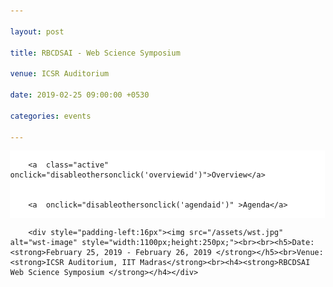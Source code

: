 ```yaml
---

layout: post

title: RBCDSAI - Web Science Symposium

venue: ICSR Auditorium

date: 2019-02-25 09:00:00 +0530

categories: events

---
```




<html>

<head>

<meta name="viewport" content="width=device-width, initial-scale=1">

<style>

body {

  margin: 0;

  font-family: "Times New Roman", Times, serif;

}



.topnav {

  overflow: hidden;

  background-color: #ffffff;

}



.topnav a {

  float: left;

  color: #c0c0c0;

  text-align: center;

  padding: 7px 8px;

  text-decoration: none;

  font-size: 18px;

  

}



.topnav a:hover {

  background-color: #ffffff;

  color: red;

}



.topnav a.active {

  background-color: #ffffff;

  color: red;

}

</style>

 <script>


        function makeitactiveonload() {


             document.getElementById('dynamiccontent').innerHTML = '<div style="padding-left:16px"><img src="/assets/wst.jpg" alt="wst-image" style="width:1100px;height:250px;"><br><br>h5>Date: <strong>February 25, 2019 - February 26, 2019 </strong></h5><br>Venue: <strong>ICSR Auditorium, IIT Madras</strong><br><h4><strong>RBCDSAI Web Science Symposium </strong></h4></div>'


        }


        function disableothersonclick(elementtoactive) {


            if(elementtoactive == 'overviewid')


            {


                document.getElementById('dynamiccontent').innerHTML = '<div style="padding-left:16px"><img src="/assets/wst.jpg" alt="wst-image" style="width:1100px;height:250px;"><br><br><h5>Date: <strong>February 25, 2019 - February 26, 2019 </strong></h5><br>Venue: <strong>ICSR Auditorium, IIT Madras</strong><br><h4><strong>RBCDSAI Web Science Symposium </strong></h4></div>'


            }


            else 


            {


                document.getElementById('dynamiccontent').innerHTML = '<br><br><p align="left">Broad agenda as below. Further more details will be updated </p><h5 align="center"><strong>Day 1: 25th February,2019 (Monday)</strong> </h5><table align="center"><tr><td>09:15 AM - 09:30 AM &nbsp;&nbsp;&nbsp;&nbsp;&nbsp;&nbsp;</td><td>Inauguration</td></tr><tr><td>09:30 AM - 10:30 AM &nbsp;&nbsp;&nbsp;&nbsp;&nbsp;&nbsp;</td><ul style="list-style-type:none;"> <td>Keynote Address&nbsp;&nbsp;&nbsp;&nbsp;&nbsp;&nbsp;<li><a href="https://wendy.ecs.soton.ac.uk/">Prof. Dame Wendy Hall</a></li></ul></td></tr> <tr><td>10:30 AM - 11:00 AM&nbsp;&nbsp;&nbsp;&nbsp;&nbsp;&nbsp;</td><td>	Invited Talk 1<br><li><a href="https://www.iiitb.ac.in/faculty_page.php?name=srinathsrinivasa">Prof. Srinath Srinivasa</a></li></td></tr><tr><td>11:00 AM - 11:30 AM &nbsp;&nbsp;&nbsp;&nbsp;&nbsp;&nbsp;</td><td>Tea Break</td></tr><tr><td>11:30 AM - 12:00 PM &nbsp;&nbsp;&nbsp;&nbsp;&nbsp;&nbsp;</td><td>Invited Talk 2<br><li><a href="https://www.cse.iitm.ac.in/~miteshk/">Mitesh M. Khapra</a></li></td></tr><tr><td>12:00 PM - 12:30 PM &nbsp;&nbsp;&nbsp;&nbsp;&nbsp;&nbsp;</td><td>Invited Talk 3<br><li><a href="https://researcher.watson.ibm.com/researcher/view.php?person=in-kartsank">Karthik Sankaranarayanan </a></li></td></tr><tr><td>12:30 PM - 02:00 PM &nbsp;&nbsp;&nbsp;&nbsp;&nbsp;&nbsp;</td><td>Lunch/Networking Time</td></tr><tr><td>02:00 PM - 03:00 PM &nbsp;&nbsp;&nbsp;&nbsp;&nbsp;&nbsp;</td><td>Keynote Address <br><li><a href="https://www.linkedin.com/in/jprangaswami/?originalSubdomain=in">JP Rangaswami </a></li></td></tr><tr><td>03:00 PM - 03:30 PM &nbsp;&nbsp;&nbsp;&nbsp;&nbsp;&nbsp;</td><td>Invited Talk 4<br><li><a href="https://faculty.iiit.ac.in/~vv/Home.html">Vasudeva Varma </a></li></td></tr><tr><td>03:30 PM - 04:00 PM &nbsp;&nbsp;&nbsp;&nbsp;&nbsp;&nbsp;</td><td>Tea Break</td></tr><tr><td>04:00 PM - 04:30 PM &nbsp;&nbsp;&nbsp;&nbsp;&nbsp;&nbsp;</td><td>Poster Spotlights</td></tr><tr><td>04:30 PM - 06:00 PM &nbsp;&nbsp;&nbsp;&nbsp;&nbsp;&nbsp;</td> <td>Poster Session</td></tr><tr><td>06:00 PM - 07:00 PM &nbsp;&nbsp;&nbsp;&nbsp;&nbsp;&nbsp;</td><td>Networking</td></tr><tr><td>07:00 PM - 09:00 PM &nbsp;&nbsp;&nbsp;&nbsp;&nbsp;&nbsp;</td><td>Dinner, ICSR Dining hall</td></table><br><br><h5 align="center"><strong>Day 2: 26th February,2019 (Tuesday)</strong> </h5><br><br><table align="right"><tr><td>09:00 AM - 10:00 AM &nbsp;&nbsp;&nbsp;&nbsp;&nbsp;&nbsp;</td><td>Keynote Address<br><li><a href="http://www.iitkgp.ac.in/department/CS/faculty/cs-niloy">Niloy Ganguly</a></li></td></tr><tr><td>10:00 AM - 10:30 AM &nbsp;&nbsp;&nbsp;&nbsp;&nbsp;&nbsp;</td><td>Invited Talk 5<br><li><a href="https://www.imsc.res.in/~sitabhra/">Sitabhra Sinha</a></li></td></tr><tr><td>10:30 AM - 11:00 AM &nbsp;&nbsp;&nbsp;&nbsp;&nbsp;&nbsp;</td><td>Tea Break</td></tr><tr><td>11:00 AM - 11:30 AM &nbsp;&nbsp;&nbsp;&nbsp;&nbsp;&nbsp;</td><td>Invited Talk 6<br><li><a href="http://cse.iitkgp.ac.in/~animeshm/">Animesh Mukherjee</a></li></td></tr><tr><td>11:30 AM - 12:00 PM &nbsp;&nbsp;&nbsp;&nbsp;&nbsp;&nbsp;</td><td>Invited Talk 7<br><li><a href="https://www.iiitd.ac.in/pk">Prof. Ponnurangam Kumaraguru</a></li></td></tr><tr> <td>12:00 PM - 12:30 PM &nbsp;&nbsp;&nbsp;&nbsp;&nbsp;&nbsp;</td><td>Invited Talk 8<br><li><a href="https://www.linkedin.com/in/rushibhatt/?originalSubdomain=in">Rushi Bhatt</a></li></td></tr><tr> <td>12:30 PM - 02:00 PM &nbsp;&nbsp;&nbsp;&nbsp;&nbsp;&nbsp;</td> <td>Lunch</td></tr><tr><td>02:00 PM - 03:00 PM &nbsp;&nbsp;&nbsp;&nbsp;&nbsp;&nbsp;</td><td>Keynote Address<br><li><a href="https://sonic.northwestern.edu/people/noshir-contractor/">Noshir Contractor</a></li></td></tr> <tr><td>03:00 PM - 03:30 PM &nbsp;&nbsp;&nbsp;&nbsp;&nbsp;&nbsp;</td><td>Invited Talk 9<br><li><a href="https://www.cse.iitm.ac.in/~ravi/">Balaraman Ravindran</a></li></td></tr><tr><td>03:30 PM - 04:00 PM &nbsp;&nbsp;&nbsp;&nbsp;&nbsp;&nbsp;</td><td>Tea Break</td></tr><tr><td>04:00 PM - 05:00 PM &nbsp;&nbsp;&nbsp;&nbsp;&nbsp;&nbsp;</td><td>Panel Discussion: <strong>Fostering Web Science Community in India</strong></td></tr></table>';


            }


        }


    </script>

</head>

<body>



<div class="topnav" onload="makeitactiveonload()">


        <a  class="active"  onclick="disableothersonclick('overviewid')">Overview</a>


        <a  onclick="disableothersonclick('agendaid')" >Agenda</a>


</div>

<div id="dynamiccontent">


        <div style="padding-left:16px"><img src="/assets/wst.jpg" alt="wst-image" style="width:1100px;height:250px;"><br><br><h5>Date: <strong>February 25, 2019 - February 26, 2019 </strong></h5><br>Venue: <strong>ICSR Auditorium, IIT Madras</strong><br><h4><strong>RBCDSAI Web Science Symposium </strong></h4></div>


</div>



</body>

</html>
